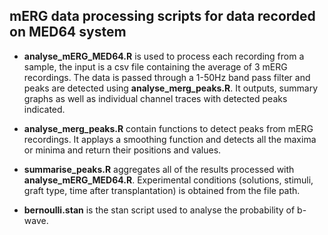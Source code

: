 ## mERG data processing scripts for data recorded on MED64 system

* **analyse_mERG_MED64.R** is used to process each recording from a sample, the input is a csv file containing the average of 3 mERG recordings. The data is passed through a 1-50Hz band pass filter and peaks are detected using **analyse_merg_peaks.R**. It outputs, summary graphs as well as individual channel traces with detected peaks indicated. 

* **analyse_merg_peaks.R** contain functions to detect peaks from mERG recordings. It applays a smoothing function and detects all the maxima or minima and return their positions and values. 

* **summarise_peaks.R** aggregates all of the results processed with **analyse_mERG_MED64.R**. Experimental conditions (solutions, stimuli, graft type, time after transplantation) is obtained from the file path. 

* **bernoulli.stan** is the stan script used to analyse the probability of b-wave. 

